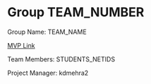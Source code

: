 # Group TEAM_NUMBER
Group Name: TEAM_NAME

[MVP Link](https://docs.google.com/document/d/1xPoQdBbHuV-QSsPsJCC-X_cTfnT0Trt04fLsvaaAst4/edit?usp=sharing)

Team Members: STUDENTS_NETIDS

Project Manager: kdmehra2
